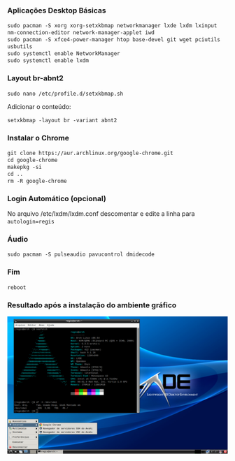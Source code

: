 ### Aplicações Desktop Básicas
```
sudo pacman -S xorg xorg-setxkbmap networkmanager lxde lxdm lxinput nm-connection-editor network-manager-applet iwd
sudo pacman -S xfce4-power-manager htop base-devel git wget pciutils usbutils 
sudo systemctl enable NetworkManager
sudo systemctl enable lxdm
```

### Layout br-abnt2

```
sudo nano /etc/profile.d/setxkbmap.sh
```
Adicionar o conteúdo: 
```
setxkbmap -layout br -variant abnt2
```


### Instalar o Chrome
```
git clone https://aur.archlinux.org/google-chrome.git
cd google-chrome
makepkg -si
cd ..
rm -R google-chrome
```

### Login Automático (opcional)

No arquivo /etc/lxdm/lxdm.conf descomentar e edite a linha para ```autologin=regis```

### Áudio
```
sudo pacman -S pulseaudio pavucontrol dmidecode 
```

### Fim

```
reboot
```

### Resultado após a instalação do ambiente gráfico

![Resultado após instalação do ambiente gráfico](https://github.com/regis-amaral/S.O.S./blob/293f204940da128954d134e9597b0caae019bf40/readme/Screenshot_ArchLinuxDesktop_2023-06-03_17%3A28%3A18.png)
